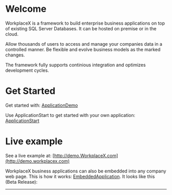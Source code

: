 # Welcome
WorkplaceX is a framework to build enterprise business applications on top of existing SQL Server Databases. It can be hosted on premise or in the cloud.

Allow thousands of users to access and manage your companies data in a controlled manner. Be flexible and evolve business models as the marked changes.

The framework fully supports continious integration and optimizes development cycles.

# Get Started

Get started with: [ApplicationDemo](https://github.com/WorkplaceX/ApplicationDemo)

Use ApplicationStart to get started with your own application: [ApplicationStart](https://github.com/WorkplaceX/ApplicationStart)

# Live example

See a live example at: [http://demo.WorkplaceX.com](http://demo.workplacex.com)

WorkplaceX business applications can also be embedded into any company web page. This is how it works: [EmbeddedApplication](https://github.com/WorkplaceX/Framework/wiki/Embedded-Application). It looks like this (Beta Release):

<hr/>
